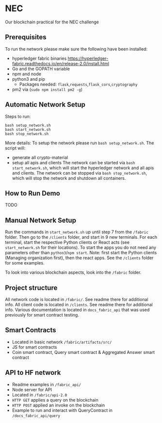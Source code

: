 # NEC
Our blockchain practical for the NEC challenge


## Prerequisites
To run the network please make sure the following have been installed:
- hyperledger fabric binaries https://hyperledger-fabric.readthedocs.io/en/release-2.0/install.html
- Go and the GOPATH variable
- npm and node
- python3 and pip
	- Packages needed: `flask`,`requests`,`flask_cors`,`cryptography`
- pm2 via (`sudo npm install pm2 -g`)


## Automatic Network Setup

Steps to run:
```
bash setup_network.sh
bash start_network.sh
bash stop_network.sh
```

More details:
To setup the network please run `bash setup_network.sh`. The script will:
- generate all crypto-material
- setup all apis and clients
The network can be started via `bash start_network.sh`, which will start the hyperledger network and all apis and clients.
The network can be stopped via `bash stop_network.sh`, which will stop the network and shutdown all containers.


## How to Run Demo
TODO



## Manual Network Setup
Run the commands in `start_network.sh` up until step 7 from the `/fabric` folder. Then go to the `/clients` folder, and start in 9 new terminals. For each terminal, start the respective Python clients or React acts (see `start_network.sh` for their locations). To start the apps you do not need any parameters other than `python3`/`npm start`. Note: first start the Python clients (Managing organization first), then the react apps. See the `/clients` folder for some examples.

To look into various blockchain aspects, look into the `/fabric` folder.


## Project structure
All network code is located in `/fabric/`. See readme there for additional info.
All client code is located in `/clients`. See readme there for additional info.
Various documentation is located in `docs_fabric_api` that was used previously for smart contract testing.


## Smart Contracts
- Located in basic network `/fabric/artifacts/src/`
- JS for smart contracts
- Coin smart contract, Query smart contract & Aggregated Answer smart contract

## API to HF network
- Readme examples in `/fabric_api/`
- Node server for API
- Located in `/fabric/api-2.0`
- `HTTP GET` applies a query on the blockchain
- `HTTP POST` applied an invoke on the blockchain
- Example to run and interact with QueryContract in `/docs_fabric_api/query`
